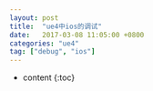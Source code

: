 ```yaml
---
layout: post
title:  "ue4中ios的调试"
date:   2017-03-08 11:05:00 +0800
categories: "ue4"
tag: ["debug", "ios"]
---
```



* content
{:toc}
